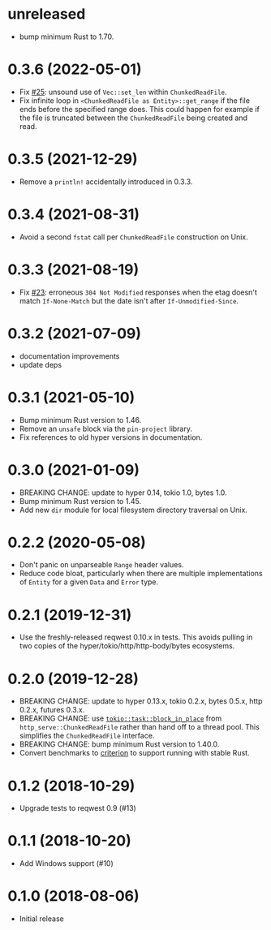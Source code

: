 # unreleased

* bump minimum Rust to 1.70.

# 0.3.6 (2022-05-01)

* Fix [#25](https://github.com/scottlamb/http-serve/issues/25):
  unsound use of `Vec::set_len` within `ChunkedReadFile`.
* Fix infinite loop in `<ChunkedReadFile as Entity>::get_range`
  if the file ends before the specified range does. This could
  happen for example if the file is truncated between the
  `ChunkedReadFile` being created and read.

# 0.3.5 (2021-12-29)

* Remove a `println!` accidentally introduced in 0.3.3.

# 0.3.4 (2021-08-31)

* Avoid a second `fstat` call per `ChunkedReadFile` construction on Unix.

# 0.3.3 (2021-08-19)

* Fix [#23](https://github.com/scottlamb/http-serve/issues/23):
  erroneous `304 Not Modified` responses when the etag doesn't match
  `If-None-Match` but the date isn't after `If-Unmodified-Since`.

# 0.3.2 (2021-07-09)

* documentation improvements
* update deps

# 0.3.1 (2021-05-10)

* Bump minimum Rust version to 1.46.
* Remove an `unsafe` block via the `pin-project` library.
* Fix references to old hyper versions in documentation.

# 0.3.0 (2021-01-09)

* BREAKING CHANGE: update to hyper 0.14, tokio 1.0, bytes 1.0.
* Bump minimum Rust version to 1.45.
* Add new `dir` module for local filesystem directory traversal on Unix.

# 0.2.2 (2020-05-08)

* Don't panic on unparseable `Range` header values.
* Reduce code bloat, particularly when there are multiple
  implementations of `Entity` for a given `Data` and `Error` type.

# 0.2.1 (2019-12-31)

* Use the freshly-released reqwest 0.10.x in tests. This avoids pulling in two
  copies of the hyper/tokio/http/http-body/bytes ecosystems.

# 0.2.0 (2019-12-28)

* BREAKING CHANGE: update to hyper 0.13.x, tokio 0.2.x, bytes 0.5.x, http
  0.2.x, futures 0.3.x.
* BREAKING CHANGE: use
  [`tokio::task::block_in_place`](https://docs.rs/tokio/0.2.2/tokio/task/fn.block_in_place.html)
  from `http_serve::ChunkedReadFile` rather than hand off to a thread pool.
  This simplifies the `ChunkedReadFile` interface.
* BREAKING CHANGE: bump minimum Rust version to 1.40.0.
* Convert benchmarks to [criterion](https://crates.io/crates/criterion)
  to support running with stable Rust.

# 0.1.2 (2018-10-29)

* Upgrade tests to reqwest 0.9 (#13)

# 0.1.1 (2018-10-20)

* Add Windows support (#10)

# 0.1.0 (2018-08-06)

* Initial release
